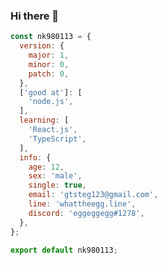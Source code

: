 ### Hi there 👋

```js
const nk980113 = {
  version: {
    major: 1,
    minor: 0,
    patch: 0,
  },
  ['good at']: [
    'node.js',
  ],
  learning: [
    'React.js',
    'TypeScript',
  ],
  info: {
    age: 12,
    sex: 'male',
    single: true,
    email: 'gtsteg123@gmail.com',
    line: 'whattheegg.line',
    discord: 'eggeggegg#1278',
  },
};

export default nk980113;
```
<!--
[![](https://raw.githubusercontent.com/nk980113/github-profile-summary-cards/master/profile-summary-card-output/monokai/0-profile-details.svg)](https://github.com/vn7n24fzkq/github-profile-summary-cards)
[![](https://raw.githubusercontent.com/nk980113/github-profile-summary-cards/master/profile-summary-card-output/monokai/1-repos-per-language.svg)](https://github.com/vn7n24fzkq/github-profile-summary-cards)
-->

<!--
**nk980113/nk980113** is a ✨ _special_ ✨ repository because its `README.md` (this file) appears on your GitHub profile.

Here are some ideas to get you started:

- 🔭 I’m currently working on ...
- 🌱 I’m currently learning ...
- 👯 I’m looking to collaborate on ...
- 🤔 I’m looking for help with ...
- 💬 Ask me about ...
- 📫 How to reach me: ...
- 😄 Pronouns: ...
- ⚡ Fun fact: ...
-->

